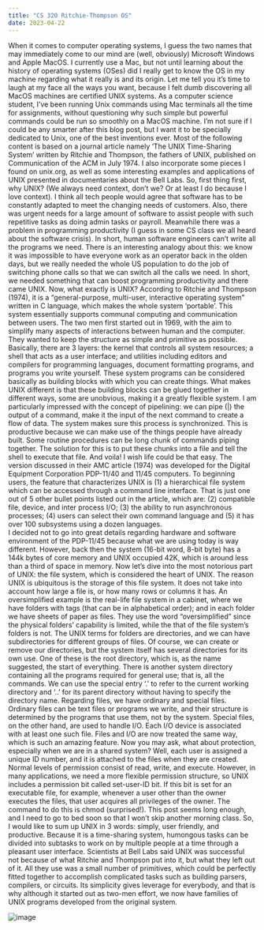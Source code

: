 ```yaml
---
title: "CS 320 Ritchie-Thompson OS"
date: 2023-04-22
---
```


  When it comes to computer operating systems, I guess the two names that may immediately come to our mind are (well, obviously) Microsoft Windows and Apple MacOS. I currently use a Mac, but not until learning about the history of operating systems (OSes) did I really get to know the OS in my machine regarding what it really is and its origin. Let me tell you it’s time to laugh at my face all the ways you want, because I felt dumb discovering all MacOS machines are certified UNIX systems. As a computer science student, I’ve been running Unix commands using Mac terminals all the time for assignments, without questioning why such simple but powerful commands could be run so smoothly on a MacOS machine. I’m not sure if I could be any smarter after this blog post, but I want it to be specially dedicated to Unix, one of the best inventions ever. Most of the following content is based on a journal article namely ‘The UNIX Time-Sharing System’ written by Ritchie and Thompson, the fathers of UNIX, published on Communication of the ACM in July 1974. I also incorporate some pieces I found on unix.org, as well as some interesting examples and applications of UNIX presented in documentaries about the Bell Labs. 
	So, first thing first, why UNIX? (We always need context, don’t we? Or at least I do because I love context). I think all tech people would agree that software has to be constantly adapted to meet the changing needs of customers. Also, there was urgent needs for a large amount of software to assist people with such repetitive tasks as doing admin tasks or payroll. Meanwhile there was a problem in programming productivity (I guess in some CS class we all heard about the software crisis). In short, human software engineers can’t write all the programs we need. There is an interesting analogy about this: we know it was impossible to have everyone work as an operator back in the olden days, but we really needed the whole US population to do the job of switching phone calls so that we can switch all the calls we need. In short, we needed something that can boost programming productivity and there came UNIX.
	Now, what exactly is UNIX? According to Ritchie and Thompson (1974), it is a “general-purpose, multi-user, interactive operating system” written in C language, which makes the whole system ‘portable’. This system essentially supports communal computing and communication between users. The two men first started out in 1969, with the aim to simplify many aspects of interactions between human and the computer. They wanted to keep the structure as simple and primitive as possible. Basically, there are 3 layers: the kernel that controls all system resources; a shell that acts as a user interface; and utilities including editors and compilers for programming languages, document formatting programs, and programs you write yourself. 
	These system programs can be considered basically as building blocks with which you can create things. What makes UNIX different is that these building blocks can be glued together in different ways, some are unobvious, making it a greatly flexible system. I am particularly impressed with the concept of pipelining: we can pipe (|) the output of a command, make it the input of the next command to create a flow of data. The system makes sure this process is synchronized. This is productive because we can make use of the things people have already built. Some routine procedures can be long chunk of commands piping together. The solution for this is to put these chunks into a file and tell the shell to execute that file. And voila! I wish life could be that easy. 
	The version discussed in their AMC article (1974) was developed for the Digital Equipment Corporation PDP-11/40 and 11/45 computers. To beginning users, the feature that characterizes UNIX is (1) a hierarchical file system which can be accessed through a command line interface. That is just one out of 5 other bullet points listed out in the article, which are: (2) compatible file, device, and inter process I/O; (3) the ability to run asynchronous processes; (4) users can select their own command language and (5) it has over 100 subsystems using a dozen languages.  
	I decided not to go into great details regarding hardware and software environment of the PDP-11/45 because what we are using today is way different. However, back then the system (16-bit word, 8-bit byte) has a 144k bytes of core memory and UNIX occupied 42K, which is around less than a third of space in memory. 
	Now let’s dive into the most notorious part of UNIX: the file system, which is considered the heart of UNIX. The reason UNIX is ubiquitous is the storage of this file system. It does not take into account how large a file is, or how many rows or columns it has. An oversimplified example is the real-life file system in a cabinet, where we have folders with tags (that can be in alphabetical order); and in each folder we have sheets of paper as files. They use the word “oversimplified” since the physical folders’ capability is limited, while the that of the file system’s folders is not. The UNIX terms for folders are directories, and we can have subdirectories for different groups of files. Of course, we can create or remove our directories, but the system itself has several directories for its own use. One of these is the root directory, which is, as the name suggested, the start of everything. There is another system directory containing all the programs required for general use; that is, all the commands. We can use the special entry ‘.’ to refer to the current working directory and ‘..’ for its parent directory without having to specify the directory name. Regarding files, we have ordinary and special files. Ordinary files can be text files or programs we write, and their structure is determined by the programs that use them, not by the system. Special files, on the other hand, are used to handle I/O. Each I/O device is associated with at least one such file. Files and I/O are now treated the same way, which is such an amazing feature. 
	Now you may ask, what about protection, especially when we are in a shared system? Well, each user is assigned a unique ID number, and it is attached to the files when they are created. Normal levels of permission consist of read, write, and execute. However, in many applications, we need a more flexible permission structure, so UNIX includes a permission bit called set-user-ID bit. If this bit is set for an executable file, for example, whenever a user other than the owner executes the files, that user acquires all privileges of the owner. The command to do this is chmod (surprised!). 
	 This post seems long enough, and I need to go to bed soon so that I won’t skip another morning class. So, I would like to sum up UNIX in 3 words: simply, user friendly, and productive. Because it is a time-sharing system, humongous tasks can be divided into subtasks to work on by multiple people at a time through a pleasant user interface. Scientists at Bell Labs said UNIX was successful not because of what Ritchie and Thompson put into it, but what they left out of it. All they use was a small number of primitives, which could be perfectly fitted together to accomplish complicated tasks such as building parsers, compilers, or circuits. Its simplicity gives leverage for everybody, and that is why although it started out as two-men effort, we now have families of UNIX programs developed from the original system. 

![image](https://user-images.githubusercontent.com/75743351/234179075-6c08a0ce-af78-40ba-8950-9b2cec3f42d8.png)
